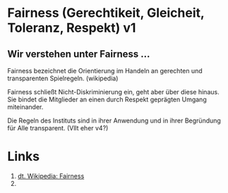 <!---
   NAME - The NAME of this project is:
ethos

  FILE - The FILENAME of the current file is:
/v1.md

  CREATION - This project was CREATED on:
2017-01-28-16:15:00 UTC

  MODIFICATION - This project was last MODIFIED on:
2017-01-28-16:15:00 UTC

  VERSION - The current VERSION of this project is:
<git-commit-hash>-2017-01-28-16:15:00 UTC

  CREATOR(S) - This project was CREATED by:
Michael Czechowski, Martin Maga

  CONTACT - You can CONTACT the creator(s) or developer(s) of this project at:
E-Mail: mail@martinmaga.de

  COPYRIGHT - The COPYRIGHT holder of this project is:
COPYRIGHT (c) 2016 Martin Maga

  LICENSE - This project is LICENSED under the following license:
Martin Maga 2016 CC BY-SA 4.0 https://creativecommons.org

  SUBFILE – This is a SUBFILE! For more INFORMATION on this project go to:
/README.md
--->

# Fairness (Gerechtikeit, Gleicheit, Toleranz, Respekt) **v1**
## Wir verstehen unter Fairness …

Fairness bezeichnet die Orientierung im Handeln an gerechten und transparenten Spielregeln. (wikipedia)

Fairness schließt Nicht-Diskriminierung ein, geht aber über diese hinaus. Sie bindet die Mitglieder an einen durch Respekt geprägten Umgang miteinander.

Die Regeln des Instituts sind in ihrer Anwendung und in ihrer Begründung für Alle transparent. (Vllt eher v4?)





# Links
1. [dt. Wikipedia: Fairness](https://de.wikipedia.org/wiki/Fairness)
2.

